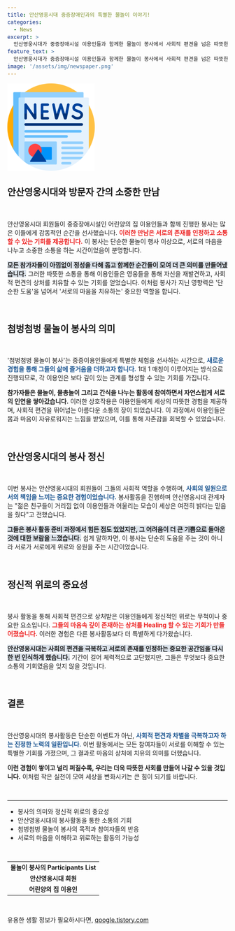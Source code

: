 ```yaml
---
title: 안산영웅시대 중증장애인과의 특별한 물놀이 이야기!
categories:
  - News
excerpt: >
  안산영웅시대가 중증장애시설 이용인들과 함께한 물놀이 봉사에서 사회적 편견을 넘은 따뜻한 연대의 순간이 펼쳐졌다. 안전하고 즐거운 시간이었던 이날, 모든 이의 마음에 위로가 전해졌다. 클릭해 감동의 현장을 확인하세요!
feature_text: >
  안산영웅시대가 중증장애시설 이용인들과 함께한 물놀이 봉사에서 사회적 편견을 넘은 따뜻한 연대의 순간이 펼쳐졌다. 안전하고 즐거운 시간이었던 이날, 모든 이의 마음에 위로가 전해졌다. 클릭해 감동의 현장을 확인하세요!
image: '/assets/img/newspaper.png'
---
```


<p><img src="/assets/img/newspaper.png" alt="kimp 속보" /></p>

<h2 data-ke-size="size26">안산영웅시대와 방문자 간의 소중한 만남</h2>

<p data-ke-size="size16">&nbsp;</p>

<p>안산영웅시대 회원들이 중증장애시설인 어린양의 집 이용인들과 함께 진행한 봉사는 많은 이들에게 감동적인 순간을 선사했습니다. <b><span style="color: #ee2323;">이러한 만남은 서로의 존재를 인정하고 소통할 수 있는 기회를 제공합니다.</span></b> 이 봉사는 단순한 물놀이 행사 이상으로, 서로의 마음을 나누고 소중한 소통을 하는 시간이었음이 분명합니다. </p>

<p><b><span style="background-color: #21538527;">모든 참가자들이 아낌없이 정성을 다해 돕고 함께한 순간들이 모여 더 큰 의미를 만들어냈습니다.</span></b> 그러한 따뜻한 소통을 통해 이용인들은 영웅들을 통해 자신을 재발견하고, 사회적 편견의 상처를 치유할 수 있는 기회를 얻었습니다. 이처럼 봉사가 지닌 영향력은 '단순한 도움'을 넘어서 '서로의 마음을 치유하는' 중요한 역할을 합니다. </p>

<p data-ke-size="size16">&nbsp;</p>

<h2 data-ke-size="size26">첨벙첨벙 물놀이 봉사의 의미</h2>

<p data-ke-size="size16">&nbsp;</p>

<p>'첨벙첨벙 물놀이 봉사'는 중증이용인들에게 특별한 체험을 선사하는 시간으로, <b><span style="color: #1a5490;">새로운 경험을 통해 그들의 삶에 즐거움을 더하고자 합니다.</span></b> 1대 1 매칭이 이루어지는 방식으로 진행되므로, 각 이용인은 보다 깊이 있는 관계를 형성할 수 있는 기회를 가집니다. </p>

<p><b><span style="ee2323;">참가자들은 물놀이, 물총놀이 그리고 간식을 나누는 활동에 참여하면서 자연스럽게 서로의 인연을 쌓아갔습니다.</span></b> 이러한 상호작용은 이용인들에게 세상의 따뜻한 경험을 제공하며, 사회적 편견을 뛰어넘는 아름다운 소통의 장이 되었습니다. 이 과정에서 이용인들은 몸과 마음이 자유로워지는 느낌을 받았으며, 이를 통해 자존감을 회복할 수 있었습니다.</p>

<p data-ke-size="size16">&nbsp;</p>

<h2 data-ke-size="size26">안산영웅시대의 봉사 정신</h2>

<p data-ke-size="size16">&nbsp;</p>

<p>이번 봉사는 안산영웅시대의 회원들이 그들의 사회적 역할을 수행하며, <b><span style="color: #1a5490;">사회의 일원으로서의 책임을 느끼는 중요한 경험이었습니다.</span></b> 봉사활동을 진행하며 안산영웅시대 관계자는 "젊은 친구들이 거리낌 없이 이용인들과 어울리는 모습이 세상은 여전히 밝다는 믿음을 줬다"고 전했습니다.</p>

<p><b><span style="background-color: #21538527;">그들은 봉사 활동 준비 과정에서 힘든 점도 있었지만, 그 어려움이 더 큰 기쁨으로 돌아온 것에 대한 보람을 느꼈습니다.</span></b> 쉽게 말하자면, 이 봉사는 단순히 도움을 주는 것이 아니라 서로가 서로에게 위로와 응원을 주는 시간이었습니다. </p>

<p data-ke-size="size16">&nbsp;</p>

<h2 data-ke-size="size26">정신적 위로의 중요성</h2>

<p data-ke-size="size16">&nbsp;</p>

<p>봉사 활동을 통해 사회적 편견으로 상처받은 이용인들에게 정신적인 위로는 무척이나 중요한 요소입니다. <b><span style="color: #ee2323;">그들의 마음속 깊이 존재하는 상처를 Healing 할 수 있는 기회가 만들어졌습니다.</span></b> 이러한 경험은 다른 봉사활동보다 더 특별하게 다가왔습니다. </p>

<p><b><span style="background-color: #21538527;">안산영웅시대는 사회의 편견을 극복하고 서로의 존재를 인정하는 중요한 공간임을 다시 한 번 인식하게 했습니다.</span></b> 기간이 길어 체력적으로 고단했지만, 그들은 무엇보다 중요한 소통의 기회였음을 잊지 않을 것입니다. </p>

<p data-ke-size="size16">&nbsp;</p>

<h2 data-ke-size="size26">결론</h2>

<p data-ke-size="size16">&nbsp;</p>

<p>안산영웅시대의 봉사활동은 단순한 이벤트가 아닌, <b><span style="color: #1a5490;">사회적 편견과 차별을 극복하고자 하는 진정한 노력의 일환입니다.</span></b> 이번 활동에서는 모든 참여자들이 서로를 이해할 수 있는 특별한 기회를 가졌으며, 그 결과로 마음의 상처에 치유의 의미를 더했습니다.</p>

<p><b><span style="ee2323;">이런 경험이 쌓이고 널리 퍼질수록, 우리는 더욱 따뜻한 사회를 만들어 나갈 수 있을 것입니다.</span></b> 이처럼 작은 실천이 모여 세상을 변화시키는 큰 힘이 되기를 바랍니다. </p>

<p data-ke-size="size16">&nbsp;</p>

<hr/>

<ul>
    <li>봉사의 의미와 정신적 위로의 중요성</li>
    <li>안산영웅시대의 봉사활동을 통한 소통의 기회</li>
    <li>첨벙첨벙 물놀이 봉사의 목적과 참여자들의 반응</li>
    <li>서로의 마음을 이해하고 위로하는 활동의 가능성</li>
</ul>

<p data-ke-size="size16">&nbsp;</p>

<table>
    <tr>
        <td style="text-align: center; height: 17px;"><b>물놀이 봉사의 Participants List</b></td>
    </tr>
    <tr>
        <td style="text-align: center; height: 17px;"><b>안산영웅시대 회원</b></td>
    </tr>
    <tr>
        <td style="text-align: center; height: 17px;"><b>어린양의 집 이용인</b></td>
    </tr>
</table>

<p data-ke-size="size16">&nbsp;</p>
유용한 생활 정보가 필요하시다면, <a href="https://qoogle.tistory.com" rel="dofollow">qoogle.tistory.com</a>


